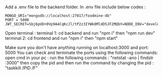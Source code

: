 Add a .env file to the backend folder.
In .env file include below codes :
    
    MONGO_URI="mongodb://localhost:27017/foodmine-db"
    PORT = 5000
    JWT_SECRET=Sbj6pUD+0Vp9A4CqKcJl/tP2z3IYWk8MldD5JF2MQbY=NODE_ENV="development"

Open terminal :
  terminal 1: cd backend and run "npm i" then "npm run dev"
  terminal 2: cd frontend and run "npm i" then "npm start"

Make sure you don't have anything running on localhost:3000 and port: 5000
You can check and terminate the ports using the following commands:
      open cmd in your pc :
              run the following commands :
                    "netstat -ano | findstr :3000"
                      then copy the pid and then run the command by changing the pid :
                              "taskkill /PID <PID> /F"

